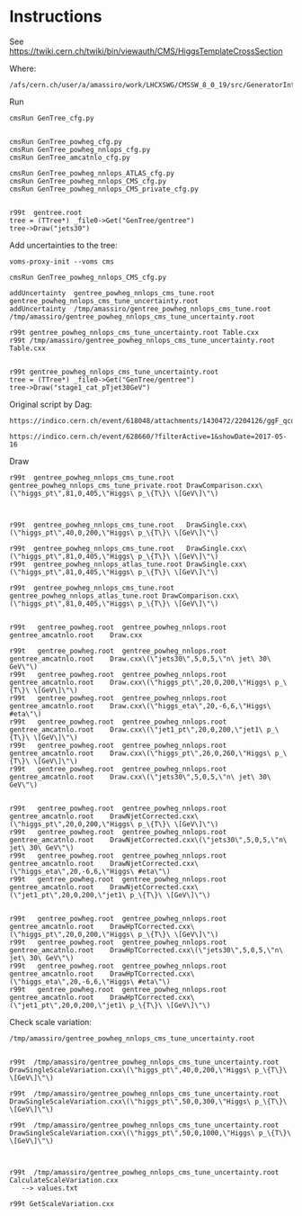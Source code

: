 Instructions
====

See
    https://twiki.cern.ch/twiki/bin/viewauth/CMS/HiggsTemplateCrossSection
    
Where:

    /afs/cern.ch/user/a/amassiro/work/LHCXSWG/CMSSW_8_0_19/src/GeneratorInterface/GenTree
    
Run

    cmsRun GenTree_cfg.py
    
    
    cmsRun GenTree_powheg_cfg.py
    cmsRun GenTree_powheg_nnlops_cfg.py
    cmsRun GenTree_amcatnlo_cfg.py

    cmsRun GenTree_powheg_nnlops_ATLAS_cfg.py
    cmsRun GenTree_powheg_nnlops_CMS_cfg.py
    cmsRun GenTree_powheg_nnlops_CMS_private_cfg.py

    
    r99t  gentree.root
    tree = (TTree*) _file0->Get("GenTree/gentree")
    tree->Draw("jets30")
    
    
Add uncertainties to the tree:

    voms-proxy-init --voms cms

    cmsRun GenTree_powheg_nnlops_CMS_cfg.py

    addUncertainty  gentree_powheg_nnlops_cms_tune.root   gentree_powheg_nnlops_cms_tune_uncertainty.root     
    addUncertainty  /tmp/amassiro/gentree_powheg_nnlops_cms_tune.root   /tmp/amassiro/gentree_powheg_nnlops_cms_tune_uncertainty.root     
    
    r99t gentree_powheg_nnlops_cms_tune_uncertainty.root Table.cxx
    r99t /tmp/amassiro/gentree_powheg_nnlops_cms_tune_uncertainty.root Table.cxx
       
    
    r99t gentree_powheg_nnlops_cms_tune_uncertainty.root 
    tree = (TTree*) _file0->Get("GenTree/gentree")
    tree->Draw("stage1_cat_pTjet30GeV")
    
    
Original script by Dag:

    https://indico.cern.ch/event/618048/attachments/1430472/2204126/ggF_qcd_uncertainty_2017.cxx
    
    https://indico.cern.ch/event/628660/?filterActive=1&showDate=2017-05-16
    
    
    
Draw

    r99t  gentree_powheg_nnlops_cms_tune.root  gentree_powheg_nnlops_cms_tune_private.root DrawComparison.cxx\(\"higgs_pt\",81,0,405,\"Higgs\ p_\{T\}\ \[GeV\]\"\)



    r99t  gentree_powheg_nnlops_cms_tune.root   DrawSingle.cxx\(\"higgs_pt\",40,0,200,\"Higgs\ p_\{T\}\ \[GeV\]\"\)
    
    r99t  gentree_powheg_nnlops_cms_tune.root   DrawSingle.cxx\(\"higgs_pt\",81,0,405,\"Higgs\ p_\{T\}\ \[GeV\]\"\)
    r99t  gentree_powheg_nnlops_atlas_tune.root DrawSingle.cxx\(\"higgs_pt\",81,0,405,\"Higgs\ p_\{T\}\ \[GeV\]\"\)

    r99t  gentree_powheg_nnlops_cms_tune.root  gentree_powheg_nnlops_atlas_tune.root DrawComparison.cxx\(\"higgs_pt\",81,0,405,\"Higgs\ p_\{T\}\ \[GeV\]\"\)

    
    r99t   gentree_powheg.root  gentree_powheg_nnlops.root   gentree_amcatnlo.root    Draw.cxx
    
    r99t   gentree_powheg.root  gentree_powheg_nnlops.root   gentree_amcatnlo.root    Draw.cxx\(\"jets30\",5,0,5,\"n\ jet\ 30\ GeV\"\)
    r99t   gentree_powheg.root  gentree_powheg_nnlops.root   gentree_amcatnlo.root    Draw.cxx\(\"higgs_pt\",20,0,200,\"Higgs\ p_\{T\}\ \[GeV\]\"\)
    r99t   gentree_powheg.root  gentree_powheg_nnlops.root   gentree_amcatnlo.root    Draw.cxx\(\"higgs_eta\",20,-6,6,\"Higgs\ #eta\"\)
    r99t   gentree_powheg.root  gentree_powheg_nnlops.root   gentree_amcatnlo.root    Draw.cxx\(\"jet1_pt\",20,0,200,\"jet1\ p_\{T\}\ \[GeV\]\"\)
    r99t   gentree_powheg.root  gentree_powheg_nnlops.root   gentree_amcatnlo.root    Draw.cxx\(\"higgs_pt\",26,0,260,\"Higgs\ p_\{T\}\ \[GeV\]\"\)
    r99t   gentree_powheg.root  gentree_powheg_nnlops.root   gentree_amcatnlo.root    Draw.cxx\(\"jets30\",5,0,5,\"n\ jet\ 30\ GeV\"\)
    

    r99t   gentree_powheg.root  gentree_powheg_nnlops.root   gentree_amcatnlo.root    DrawNjetCorrected.cxx\(\"higgs_pt\",20,0,200,\"Higgs\ p_\{T\}\ \[GeV\]\"\)
    r99t   gentree_powheg.root  gentree_powheg_nnlops.root   gentree_amcatnlo.root    DrawNjetCorrected.cxx\(\"jets30\",5,0,5,\"n\ jet\ 30\ GeV\"\)
    r99t   gentree_powheg.root  gentree_powheg_nnlops.root   gentree_amcatnlo.root    DrawNjetCorrected.cxx\(\"higgs_eta\",20,-6,6,\"Higgs\ #eta\"\)
    r99t   gentree_powheg.root  gentree_powheg_nnlops.root   gentree_amcatnlo.root    DrawNjetCorrected.cxx\(\"jet1_pt\",20,0,200,\"jet1\ p_\{T\}\ \[GeV\]\"\)


    r99t   gentree_powheg.root  gentree_powheg_nnlops.root   gentree_amcatnlo.root    DrawHpTCorrected.cxx\(\"higgs_pt\",20,0,200,\"Higgs\ p_\{T\}\ \[GeV\]\"\)
    r99t   gentree_powheg.root  gentree_powheg_nnlops.root   gentree_amcatnlo.root    DrawHpTCorrected.cxx\(\"jets30\",5,0,5,\"n\ jet\ 30\ GeV\"\)
    r99t   gentree_powheg.root  gentree_powheg_nnlops.root   gentree_amcatnlo.root    DrawHpTCorrected.cxx\(\"higgs_eta\",20,-6,6,\"Higgs\ #eta\"\)
    r99t   gentree_powheg.root  gentree_powheg_nnlops.root   gentree_amcatnlo.root    DrawHpTCorrected.cxx\(\"jet1_pt\",20,0,200,\"jet1\ p_\{T\}\ \[GeV\]\"\)
    

    
Check scale variation:


    /tmp/amassiro/gentree_powheg_nnlops_cms_tune_uncertainty.root

    
    r99t  /tmp/amassiro/gentree_powheg_nnlops_cms_tune_uncertainty.root   DrawSingleScaleVariation.cxx\(\"higgs_pt\",40,0,200,\"Higgs\ p_\{T\}\ \[GeV\]\"\)
    
    r99t  /tmp/amassiro/gentree_powheg_nnlops_cms_tune_uncertainty.root   DrawSingleScaleVariation.cxx\(\"higgs_pt\",50,0,300,\"Higgs\ p_\{T\}\ \[GeV\]\"\)
    
    r99t  /tmp/amassiro/gentree_powheg_nnlops_cms_tune_uncertainty.root   DrawSingleScaleVariation.cxx\(\"higgs_pt\",50,0,1000,\"Higgs\ p_\{T\}\ \[GeV\]\"\)
    
    

    r99t  /tmp/amassiro/gentree_powheg_nnlops_cms_tune_uncertainty.root   CalculateScaleVariation.cxx
       --> values.txt
       
    r99t GetScaleVariation.cxx
    
    
    
    
    
    
    


    

